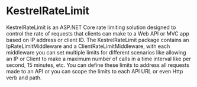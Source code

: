KestrelRateLimit
==============

KestrelRateLimit is an ASP.NET Core rate limiting solution designed to control the rate of requests that clients can make to a Web API or MVC app based on IP address or client ID. The KestrelRateLimit package contains an IpRateLimitMiddleware and a ClientRateLimitMiddleware, with each middleware you can set multiple limits for different scenarios like allowing an IP or Client to make a maximum number of calls in a time interval like per second, 15 minutes, etc. You can define these limits to address all requests made to an API or you can scope the limits to each API URL or even Http verb and path.
